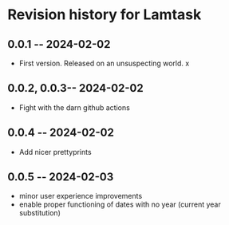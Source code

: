 # Revision history for Lamtask

## 0.0.1 -- 2024-02-02

* First version. Released on an unsuspecting world.
x
## 0.0.2, 0.0.3-- 2024-02-02

* Fight with the darn github actions

## 0.0.4 -- 2024-02-02

* Add nicer prettyprints

## 0.0.5 -- 2024-02-03

* minor user experience improvements
* enable proper functioning of dates with no year (current year substitution)